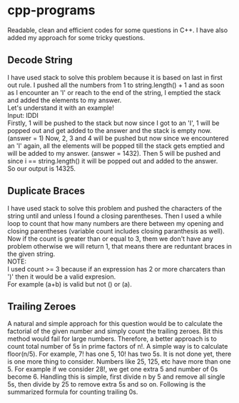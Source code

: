 # cpp-programs
Readable, clean and efficient codes for some questions in C++.
I have also added my approach for some tricky questions.

## Decode String
I have used stack to solve this problem because it is based on last in first out rule. I pushed all the numbers from 1 to string.length() + 1 and as soon as I encounter an 'I' or reach to the end of the string, I emptied the stack and added the elements to my answer.<br> 
Let's understand it with an example!<br>
Input: IDDI<br>
Firstly, 1 will be pushed to the stack but now since I got to an 'I', 1 will be popped out and get added to the answer and the stack is empty now.(answer = 1)
Now, 2, 3 and 4 will be pushed but now since we encountered an 'I' again, all the elements will be popped till the stack gets emptied and will be added to my answer. (answer = 1432). Then 5 will be pushed and since i == string.length() it will be popped out and added to the answer.<br>
So our output is 14325.

## Duplicate Braces
I have used stack to solve this problem and pushed the characters of the string until and unless I found a closing parentheses. Then I used a while loop to count that how many numbers are there between my opening and closing parentheses (variable count includes closing paranthesis as well). Now if the count is greater than or equal to 3, them we don't have any problem otherwise we will return 1, that means there are reduntant braces in the given string.<br>
NOTE:<br> 
I used count >= 3 because if an expression has 2 or more charcaters than ')' then it would be a valid expresion.<br>
For example (a+b) is valid but not () or (a).

## Trailing Zeroes
A natural and simple approach for this question would be to calculate the factorial of the given number and simply count the trailing zeroes. Bit this method would fail for large numbers. Therefore, a better approach is to  count total number of 5s in prime factors of n!. A simple way is to calculate floor(n/5). For example, 7! has one 5, 10! has two 5s. It is not done yet, there is one more thing to consider. Numbers like 25, 125, etc have more than one 5. For example if we consider 28!, we get one extra 5 and number of 0s become 6. Handling this is simple, first divide n by 5 and remove all single 5s, then divide by 25 to remove extra 5s and so on. Following is the summarized formula for counting trailing 0s.
